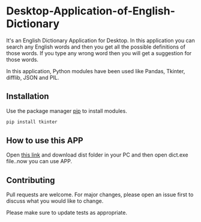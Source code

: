 # Desktop-Application-of-English-Dictionary

It's an English Dictionary Application for Desktop. In this application you can search any English words and then you get all the possible definitions of those words. If you type any wrong word then you will get a suggestion for those words.

In this application, Python modules have been used like Pandas, Tkinter, difflib, JSON and PIL.

## Installation

Use the package manager [pip](https://pip.pypa.io/en/stable/) to install modules.
```bash
pip install tkinter
```

## How to use this APP

 Open [this link](https://drive.google.com/drive/folders/1b8JZXROI3B4QXn9eC7KTrmRxit4lIVMt?usp=sharing) and download dist folder in your PC and then open dict.exe file..now you can use APP.

## Contributing

Pull requests are welcome. For major changes, please open an issue first to discuss what you would like to change.

Please make sure to update tests as appropriate.

